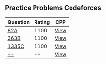 ## Practice Problems Codeforces

|Question  | Rating | CPP |                                                
|--------- | ---------- | --- |
|[82A](https://codeforces.com/problemset/problem/82/A)|1100|[View](CPP/82A.cp)|
|[363B](https://codeforces.com/problemset/problem/363/B)|1100|[View](CPP/363B.cp)|
|[1335C](https://codeforces.com/problemset/problem/1335/C)|1100|[View](CPP/1335.cp)|
|[--](--)|--|[View](--)|
